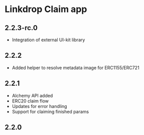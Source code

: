 # Linkdrop Claim app

## 2.2.3-rc.0
- Integration of external UI-kit library

## 2.2.2
- Added helper to resolve metadata image for ERC1155/ERC721

## 2.2.1
- Alchemy API added
- ERC20 claim flow
- Updates for error handling
- Support for claiming finished params

## 2.2.0
